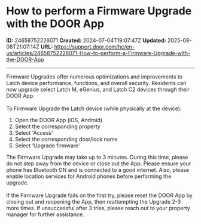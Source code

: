 # How to perform a Firmware Upgrade with the DOOR App

**ID:** 24658752226071
**Created:** 2024-07-04T19:07:47Z
**Updated:** 2025-08-08T21:07:14Z
**URL:** https://support.door.com/hc/en-us/articles/24658752226071-How-to-perform-a-Firmware-Upgrade-with-the-DOOR-App

---

<div>Firmware Upgrades offer numerous optimizations and improvements to Latch device performance, functions, and overall security. Residents can now upgrade select Latch M, eGenius, and Latch C2 devices through their DOOR App.</div>
<div> </div>
<div>To Firmware Upgrade the Latch device (while physically at the device):</div>
<ol>
<li>Open the DOOR App (iOS, Android)</li>
<li>Select the corresponding property</li>
<li>Select 'Access'</li>
<li>Select the corresponding door/lock name</li>
<li>Select ‘Upgrade firmware'</li>
</ol>
<div>The Firmware Upgrade may take up to 3 minutes. During this time, please do not step away from the device or close out the App. Please ensure your phone has Bluetooth ON and is connected to a good internet. Also, please enable location services for Android phones before performing the upgrade.</div>
<div> </div>
<div>If the Firmware Upgrade fails on the first try, please reset the DOOR App by closing out and reopening the App, then reattempting the Upgrade 2-3 more times. If unsuccessful after 3 tries, please reach out to your property manager for further assistance.</div>
